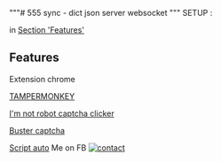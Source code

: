 """# 555
sync - dict json  server websocket 
"""
SETUP :

in [Section 'Features'](#ssFeatures) 

## Features <a id='ssFeatures'></a>
Extension chrome

[TAMPERMONKEY](https://chromewebstore.google.com/detail/tampermonkey/dhdgffkkebhmkfjojejmpbldmpobfkfo)

[I'm not robot captcha clicker](https://chromewebstore.google.com/detail/tampermonkey/dhdgffkkebhmkfjojejmpbldmpobfkfo)

[ Buster captcha](https://chromewebstore.google.com/detail/buster-captcha-solver-for/mpbjkejclgfgadiemmefgebjfooflfhl)

[Script auto](https://raw.githubusercontent.com/vuhung512/555/main/tamper.js)
Me on FB
[![contact](https://www.google.com/s2/favicons?sz=64&domain=facebook.com)](https://www.facebook.com/hungvt512/)

